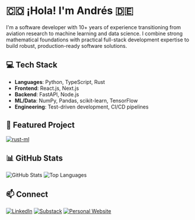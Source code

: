 # 🇨🇴 ¡Hola! I'm Andrés 🇩🇪

I'm a software developer with 10+ years of experience transitioning from aviation research to machine learning and data science. I combine strong mathematical foundations with practical full-stack development expertise to build robust, production-ready software solutions.

## 💻 Tech Stack

- **Languages**: Python, TypeScript, Rust
- **Frontend**: React.js, Next.js
- **Backend**: FastAPI, Node.js
- **ML/Data**: NumPy, Pandas, scikit-learn, TensorFlow
- **Engineering**: Test-driven development, CI/CD pipelines

## 🌟 Featured Project

[![rust-ml](https://github-readme-stats.vercel.app/api/pin/?username=aarangop&repo=rust-ml&theme=radical)](https://github.com/aarangop/rust-ml)

## 📊 GitHub Stats

![GitHub Stats](https://github-readme-stats.vercel.app/api?username=aarangop&show_icons=true&theme=radical)
![Top Languages](https://github-readme-stats.vercel.app/api/top-langs/?username=aarangop&layout=compact&theme=radical)

## 📫 Connect

[![LinkedIn](https://img.shields.io/badge/LinkedIn-0077B5?style=for-the-badge&logo=linkedin&logoColor=white)](www.linkedin.com/in/andres-arango-perez-789493228)
[![Substack](https://img.shields.io/badge/Substack-%23006f5c.svg?style=for-the-badge&logo=substack&logoColor=FF6719)](https://thoughtroamer.substack.com/)
[![Personal Website](https://img.shields.io/badge/Website-FF7139?style=for-the-badge&logo=Firefox-Browser&logoColor=white)](https://andresap.me)
